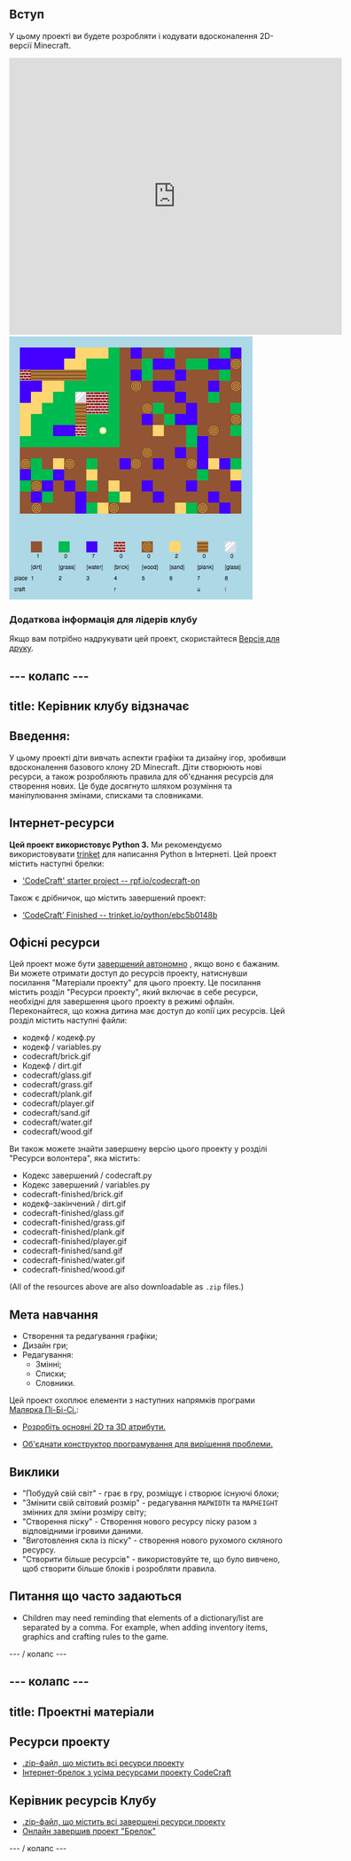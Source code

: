 ## Вступ

У цьому проекті ви будете розробляти і кодувати вдосконалення 2D-версії Minecraft.

<div class="trinket">
  <iframe src="https://trinket.io/embed/python/ebc5b0148b?outputOnly=true&start=result" width="600" height="500" frameborder="0" marginwidth="0" marginheight="0" allowfullscreen>
  </iframe>
  <img src="images/craft-finished.png">
</div>

### Додаткова інформація для лідерів клубу

Якщо вам потрібно надрукувати цей проект, скористайтеся [Версія для друку](https://projects.raspberrypi.org/en/projects/codecraft/print).

## \--- колапс \---

## title: Керівник клубу відзначає

## Введення:

У цьому проекті діти вивчать аспекти графіки та дизайну ігор, зробивши вдосконалення базового клону 2D Minecraft. Діти створюють нові ресурси, а також розробляють правила для об'єднання ресурсів для створення нових. Це буде досягнуто шляхом розуміння та маніпулювання змінами, списками та словниками.

## Інтернет-ресурси

**Цей проект використовує Python 3.** Ми рекомендуємо використовувати [trinket](https://trinket.io/) для написання Python в Інтернеті. Цей проект містить наступні брелки:

+ ['CodeCraft' starter project -- rpf.io/codecraft-on](http://rpf.io/codecraft-on)

Також є дрібничок, що містить завершений проект:

+ [‘CodeCraft’ Finished -- trinket.io/python/ebc5b0148b](https://trinket.io/python/ebc5b0148b)

## Офісні ресурси

Цей проект може бути [завершений автономно](https://www.codeclubprojects.org/en-GB/resources/python-working-offline/) , якщо воно є бажаним. Ви можете отримати доступ до ресурсів проекту, натиснувши посилання "Матеріали проекту" для цього проекту. Це посилання містить розділ "Ресурси проекту", який включає в себе ресурси, необхідні для завершення цього проекту в режимі офлайн. Переконайтеся, що кожна дитина має доступ до копії цих ресурсів. Цей розділ містить наступні файли:

+ кодекф / кодекф.py
+ кодекф / variables.py
+ codecraft/brick.gif
+ Кодекф / dirt.gif
+ codecraft/glass.gif
+ codecraft/grass.gif
+ codecraft/plank.gif
+ codecraft/player.gif
+ codecraft/sand.gif
+ codecraft/water.gif
+ codecraft/wood.gif

Ви також можете знайти завершену версію цього проекту у розділі "Ресурси волонтера", яка містить:

+ Кодекс завершений / codecraft.py
+ Кодекс завершений / variables.py
+ codecraft-finished/brick.gif
+ кодекф-закінчений / dirt.gif
+ codecraft-finished/glass.gif
+ codecraft-finished/grass.gif
+ codecraft-finished/plank.gif
+ codecraft-finished/player.gif
+ codecraft-finished/sand.gif
+ codecraft-finished/water.gif
+ codecraft-finished/wood.gif

(All of the resources above are also downloadable as `.zip` files.)

## Мета навчання

+ Створення та редагування графіки;
+ Дизайн гри;
+ Редагування: 
    + Змінні;
    + Списки;
    + Словники.

Цей проект охоплює елементи з наступних напрямків програми [Малярка Пі-Бі-Сі.](http://rpf.io/curriculum):

+ [Розробіть основні 2D та 3D атрибути.](https://www.raspberrypi.org/curriculum/design/creator)

+ [Об'єднати конструктор програмування для вирішення проблеми.](https://www.raspberrypi.org/curriculum/programming/builder)

## Виклики

+ "Побудуй свій світ" - грає в гру, розміщує і створює існуючі блоки;
+ "Змінити свій світовий розмір" - редагування `MAPWIDTH` та `MAPHEIGHT` змінних для зміни розміру світу;
+ "Створення піску" - Створення нового ресурсу піску разом з відповідними ігровими даними.
+ "Виготовлення скла із піску" - створення нового рухомого скляного ресурсу.
+ "Створити більше ресурсів" - використовуйте те, що було вивчено, щоб створити більше блоків і розробляти правила.

## Питання що часто задаються

+ Children may need reminding that elements of a dictionary/list are separated by a comma. For example, when adding inventory items, graphics and crafting rules to the game.

\--- / колапс \---

## \--- колапс \---

## title: Проектні матеріали

## Ресурси проекту

+ [.zip-файл, що містить всі ресурси проекту](resources/codecraft-resources.zip)
+ [Інтернет-брелок з усіма ресурсами проекту CodeCraft](http://rpf.io/codecraft-on)

## Керівник ресурсів Клубу

+ [.zip-файл, що містить всі завершені ресурси проекту](solutions/codecraft-solution.zip)
+ [Онлайн завершив проект "Брелок"](https://trinket.io/python/ebc5b0148b)

\--- / колапс \---